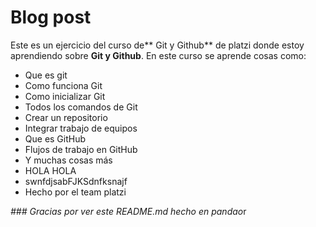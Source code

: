 # **Blog post**
Este es un ejercicio del curso de** Git y Github** de platzi donde estoy aprendiendo sobre **Git y Github**.
En este curso se aprende cosas como:
- Que es git
- Como funciona Git
- Como inicializar Git
- Todos los comandos de Git
- Crear un repositorio
- Integrar trabajo de equipos
- Que es GitHub
- Flujos de trabajo en GitHub
- Y muchas cosas más
- HOLA HOLA
- swnfdjsabFJKSdnfksnajf
- Hecho por el team platzi

*### Gracias por ver este README.md hecho en pandao*r